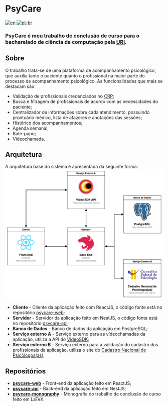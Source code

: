 # PsyCare
[![en](https://img.shields.io/badge/lang-en-red.svg)](https://github.com/PsyCare-org/.github/blob/main/profile/README.md)
[![pt-br](https://img.shields.io/badge/lang-pt--br-green.svg)](https://github.com/PsyCare-org/.github/blob/main/profile/README.pt-br.md)

### PsyCare é meu trabalho de conclusão de curso para o bacharelado de ciência da computação pela [URI](https://www.uricer.edu.br/site/). 

## Sobre
O trabalho trata-se de uma plataforma de acompanhamento psicológico, que auxilia tanto o paciente quanto o profissional na maior parte do processo de acompanhamento psicológico. As funcionalidades que mais se destacam são: 
* Validação de profissionais credenciados no [CRP](https://cadastro.cfp.org.br/);
* Busca e filtragem de profissionais de acordo com as necessidades do paciente;
* Centralizador de informações sobre cada atendimento, possuindo prontuário médico, lista de afazeres e anotações das sessões;
* Histórico dos acompanhamentos;
* Agenda semanal;
* Bate-papo;
* Videochamada.

## Arquitetura
A arquitetura base do sistema é apresentada da seguinte forma:
![image info](./profile/images/diagram-pt.png)
* **Cliente** - Cliente da aplicação feito com ReactJS, o código fonte está no repositório [psycare-web](https://github.com/PsyCare-org/psycare-web);
* **Servidor** - Servidor da aplicação feito em NestJS, o código fonte está no repositório [psycare-api](https://github.com/PsyCare-org/psycare-api);
* **Banco de Dados** - Banco de dados da aplicação em PostgreSQL;
* **Serviço externo A** - Serviço externo para as vídeochamadas da aplicação, utiliza a API do [VideoSDK](https://www.videosdk.live/);
* **Serviço externo B** - Serviço externo para a validação do cadastro dos profissionais da aplicação, utiliza o site do [Cadastro Nacional de Psicólogos(as)](https://cadastro.cfp.org.br/).

## Repositórios
* [**psycare-web**](https://github.com/PsyCare-org/psycare-web) - Front-end da aplicação feito em ReactJS;
* [**psycare-api**](https://github.com/PsyCare-org/psycare-api) - Back-end da aplicação feito em NestJS;
* [**psycare-monography**](https://github.com/PsyCare-org/psycare-monography) - Monografia do trabalho de conclusão de curso feito em LaTeX.